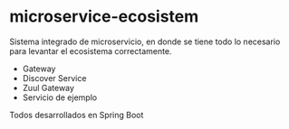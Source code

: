# microservice-ecosistem
Sistema integrado de microservicio, en donde se tiene todo lo necesario para levantar el ecosistema correctamente.

- Gateway
- Discover Service
- Zuul Gateway
- Servicio de ejemplo

Todos desarrollados en Spring Boot


